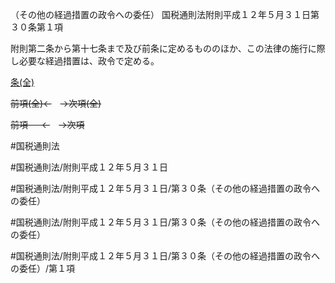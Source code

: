 （その他の経過措置の政令への委任）
国税通則法附則平成１２年５月３１日第３０条第１項

附則第二条から第十七条まで及び前条に定めるもののほか、この法律の施行に際し必要な経過措置は、政令で定める。

[条(全)](国税通則法＿＿＿＿附則平成１２年５月３１日第３０条_.md)

~~前項(全)←~~　~~→次項(全)~~

~~前項 　 ←~~　~~→次項~~



#国税通則法

#国税通則法/附則平成１２年５月３１日

#国税通則法/附則平成１２年５月３１日/第３０条（その他の経過措置の政令への委任）

#国税通則法/附則平成１２年５月３１日/第３０条（その他の経過措置の政令への委任）

#国税通則法/附則平成１２年５月３１日/第３０条（その他の経過措置の政令への委任）/第１項

